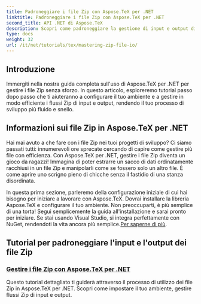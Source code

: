 ```yaml
---
title: Padroneggiare i file Zip con Aspose.TeX per .NET
linktitle: Padroneggiare i file Zip con Aspose.TeX per .NET
second_title: API .NET di Aspose.TeX
description: Scopri come padroneggiare la gestione di input e output di file Zip con Aspose.TeX per .NET. Segui i tutorial passo dopo passo per semplificare il tuo flusso di lavoro in modo efficiente.
type: docs
weight: 32
url: /it/net/tutorials/tex/mastering-zip-file-io/
---
```

## Introduzione

Immergiti nella nostra guida completa sull'uso di Aspose.TeX per .NET per gestire i file Zip senza sforzo. In questo articolo, esploreremo tutorial passo dopo passo che ti aiuteranno a configurare il tuo ambiente e a gestire in modo efficiente i flussi Zip di input e output, rendendo il tuo processo di sviluppo più fluido e snello.

## Informazioni sui file Zip in Aspose.TeX per .NET

Hai mai avuto a che fare con i file Zip nei tuoi progetti di sviluppo? Ci siamo passati tutti: innumerevoli ore sprecate cercando di capire come gestire più file con efficienza. Con Aspose.TeX per .NET, gestire i file Zip diventa un gioco da ragazzi! Immagina di poter estrarre un sacco di dati ordinatamente racchiusi in un file Zip e manipolarli come se fossero solo un altro file. È come aprire uno scrigno pieno di chicche senza il fastidio di una stanza disordinata.

 In questa prima sezione, parleremo della configurazione iniziale di cui hai bisogno per iniziare a lavorare con Aspose.TeX. Dovrai installare la libreria Aspose.TeX e configurare il tuo ambiente. Non preoccuparti, è più semplice di una torta! Segui semplicemente la guida all'installazione e sarai pronto per iniziare. Se stai usando Visual Studio, si integra perfettamente con NuGet, rendendoti la vita ancora più semplice.[Per saperne di più](./handle-zip-files/).

## Tutorial per padroneggiare l'input e l'output dei file Zip
### [Gestire i file Zip con Aspose.TeX per .NET](./handle-zip-files/)
Questo tutorial dettagliato ti guiderà attraverso il processo di utilizzo dei file Zip in Aspose.TeX per .NET. Scopri come impostare il tuo ambiente, gestire flussi Zip di input e output.
